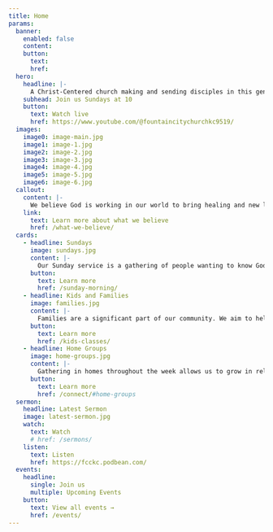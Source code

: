 ```yaml
---
title: Home
params:
  banner:
    enabled: false
    content:
    button:
      text:
      href:
  hero:
    headline: |-
      A Christ-Centered church making and sending disciples in this generation and the next.
    subhead: Join us Sundays at 10
    button:
      text: Watch live
      href: https://www.youtube.com/@fountaincitychurchkc9519/
  images:
    image0: image-main.jpg
    image1: image-1.jpg
    image2: image-2.jpg
    image3: image-3.jpg
    image4: image-4.jpg
    image5: image-5.jpg
    image6: image-6.jpg
  callout:
    content: |-
      We believe God is working in our world to bring healing and new life to all people and places through Jesus Christ. God wants people to know  him, find their true selves in him, flourish in all of life with him.
    link:
      text: Learn more about what we believe
      href: /what-we-believe/
  cards:
    - headline: Sundays
      image: sundays.jpg
      content: |-
        Our Sunday service is a gathering of people wanting to know God. Together we worship God and learn from Him as we sing, pray, and hear from Scripture.
      button:
        text: Learn more
        href: /sunday-morning/
    - headline: Kids and Families
      image: families.jpg
      content: |-
        Families are a significant part of our community. We aim to help kids of all ages grow as faithful followers of Jesus as we assist parents to raise them in the ways of God.
      button:
        text: Learn more
        href: /kids-classes/
    - headline: Home Groups
      image: home-groups.jpg
      content: |-
        Gathering in homes throughout the week allows us to grow in relationship with God and others. Our groups share meals, discuss life and God's Word, and pray for one another.
      button:
        text: Learn more
        href: /connect/#home-groups
  sermon:
    headline: Latest Sermon
    image: latest-sermon.jpg
    watch:
      text: Watch
      # href: /sermons/
    listen:
      text: Listen
      href: https://fcckc.podbean.com/
  events:
    headline:
      single: Join us
      multiple: Upcoming Events
    button:
      text: View all events →
      href: /events/
---
```

